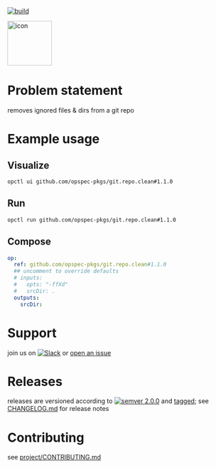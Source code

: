 [![build](https://github.com/opspec-pkgs/github.com/opspec-pkgs/git.repo.clean/actions/workflows/build.yml/badge.svg)](https://github.com/opspec-pkgs/github.com/opspec-pkgs/git.repo.clean/actions/workflows/build.yml)


<img src="icon.svg" alt="icon" height="100px">

# Problem statement

removes ignored files & dirs from a git repo

# Example usage

## Visualize

```shell
opctl ui github.com/opspec-pkgs/git.repo.clean#1.1.0
```

## Run

```
opctl run github.com/opspec-pkgs/git.repo.clean#1.1.0
```

## Compose

```yaml
op:
  ref: github.com/opspec-pkgs/git.repo.clean#1.1.0
  ## uncomment to override defaults
  # inputs:
  #   opts: "-ffXd"
  #   srcDir: .
  outputs:
    srcDir:
```

# Support

join us on
[![Slack](https://img.shields.io/badge/slack-opctl-E01563.svg)](https://join.slack.com/t/opctl/shared_invite/zt-51zodvjn-Ul_UXfkhqYLWZPQTvNPp5w)
or
[open an issue](https://github.com/opspec-pkgs/git.repo.clean/issues)

# Releases

releases are versioned according to
[![semver 2.0.0](https://img.shields.io/badge/semver-2.0.0-brightgreen.svg)](http://semver.org/spec/v2.0.0.html)
and [tagged](https://git-scm.com/book/en/v2/Git-Basics-Tagging); see
[CHANGELOG.md](CHANGELOG.md) for release notes

# Contributing

see
[project/CONTRIBUTING.md](https://github.com/opspec-pkgs/project/blob/main/CONTRIBUTING.md)
